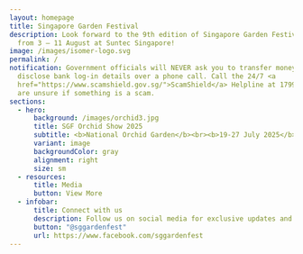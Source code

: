 ```yaml
---
layout: homepage
title: Singapore Garden Festival
description: Look forward to the 9th edition of Singapore Garden Festival (SGF)
  from 3 – 11 August at Suntec Singapore!
image: /images/isomer-logo.svg
permalink: /
notification: Government officials will NEVER ask you to transfer money or
  disclose bank log-in details over a phone call. Call the 24/7 <a
  href="https://www.scamshield.gov.sg/">ScamShield</a> Helpline at 1799 if you
  are unsure if something is a scam.
sections:
  - hero:
      background: /images/orchid3.jpg
      title: SGF Orchid Show 2025
      subtitle: <b>National Orchid Garden</b><br><b>19-27 July 2025</b>
      variant: image
      backgroundColor: gray
      alignment: right
      size: sm
  - resources:
      title: Media
      button: View More
  - infobar:
      title: Connect with us
      description: Follow us on social media for exclusive updates and activities!
      button: "@sggardenfest"
      url: https://www.facebook.com/sggardenfest
---
```

